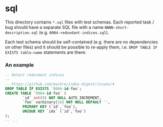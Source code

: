 sql
===

This directory contains `*.sql` files with test schemas. Each reported task / bug should have a separate SQL file with a name `NNNN-short-description.sql` (e.g. `0004-redundant-indices.sql`).

Each test schema should be self-contained (e.g. there are no dependencies on other files) and it should be possible to re-apply them, i.e. `DROP TABLE IF EXISTS table-name` statements are there:

### An example

```sql
-- Detect redundant indices
--
-- https://github.com/macbre/index-digest/issues/4
DROP TABLE IF EXISTS `0004-id-foo`;
CREATE TABLE `0004-id-foo` (
        `id` int(9) NOT NULL AUTO_INCREMENT,
        `foo` varbinary(16) NOT NULL DEFAULT '',
        PRIMARY KEY (`id`,`foo`),
        UNIQUE KEY `idx` (`id`,`foo`)
);
-- ...
```
